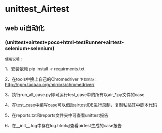 # unittest_Airtest      

## web ui自动化
### (unittest+airtest+poco+html-testRunner+airtest-selenium+selenium)  

`使用说明：`     

1、安装依赖  pip install -r requirments.txt  

2、在tools中换上自己的Chromedriver 
  `下载地址：`http://npm.taobao.org/mirrors/chromedriver/  

3、执行run_all_case.py即可运行test_case中的所有以air_*.py文件的case   

4、在test_case中编写case可以借助airtestIDE进行录制，复制粘贴其中脚本代码    

5、在reports.txt和reports文件夹中可查看unittest报告 

6、在__init__.log中存在log.html可查看airtest生成的case报告
